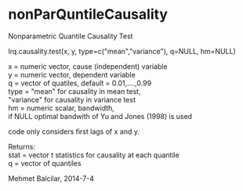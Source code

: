 # nonParQuntileCausality

Nonparametric Quantile Causality Test  

lrq.causality.test(x, y, type=c("mean","variance"), q=NULL, hm=NULL)  

x = numeric vector, cause (independent) variable   
y = numeric vector, dependent variable  
q = vector of quatiles, default = 0.01,....,0.99   
type = "mean" for causality in mean test,  
       "variance" for causality in variance test   
hm = numeric scalar, bandwidth,  
     if NULL  optimal bandwith of Yu and Jones (1998) is used  

code only considers first lags of x and y. 

Returns:  
   stat = vector t statistics for causality at each quantile   
   q = vector of quantiles 

Mehmet Balcilar, 2014-7-4  

